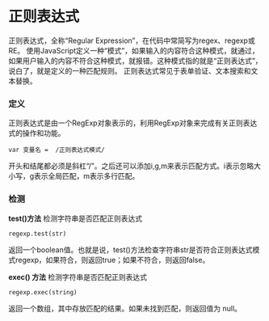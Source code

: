 正则表达式
===================

正则表达式，全称“Regular Expression”，在代码中常简写为regex、regexp或RE。
使用JavaScript定义一种“模式”，如果输入的内容符合这种模式，就通过，如果用户输入的内容不符合这种模式，就报错。这种模式指的就是“正则表达式”，说白了，就是定义的一种匹配规则。
正则表达式常见于表单验证、文本搜索和文本替换。


###  定义
正则表达式是由一个RegExp对象表示的，利用RegExp对象来完成有关正则表达式的操作和功能。

    var 变量名 =  /正则表达式模式/
开头和结尾都必须是斜杠“/”。之后还可以添加i,g,m来表示匹配方式。i表示忽略大小写，g表示全局匹配，m表示多行匹配。

###  检测

**test()方法**
检测字符串是否匹配正则表达式

    regexp.test(str)
返回一个boolean值。也就是说，test()方法检查字符串str是否符合正则表达式模式regexp，如果符合，则返回true；如果不符合，则返回false。

**exec() 方法**
检测字符串是否匹配正则表达式
```
regexp.exec(string)
```
返回一个数组，其中存放匹配的结果。如果未找到匹配，则返回值为 null。